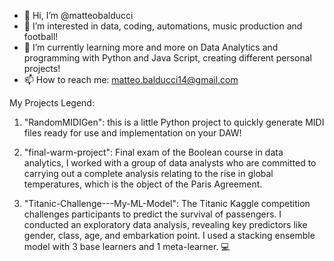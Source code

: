 - 👋 Hi, I’m @matteobalducci
- 👀 I’m interested in data, coding, automations, music production and football!
- 🌱 I’m currently learning more and more on Data Analytics and programming with Python and Java Script, creating different personal projects!
- 📫 How to reach me: matteo.balducci14@gmail.com


My Projects Legend:

1) "RandomMIDIGen": this is a little Python project to quickly generate MIDI files ready for use and implementation on your DAW!
   
2) "final-warm-project": Final exam of the Boolean course in data analytics, I worked with a group of data analysts who are committed to carrying out a complete analysis relating to the rise in global temperatures, which is the object of the Paris Agreement.

3) "Titanic-Challenge---My-ML-Model": The Titanic Kaggle competition challenges participants to predict the survival of passengers. I conducted an exploratory data analysis, revealing key predictors like gender, class, age, and embarkation point. I used a stacking ensemble model with 3 base learners and 1 meta-learner. 💻
<!---
matteobalducci/matteobalducci is a ✨ special ✨ repository because its `README.md` (this file) appears on your GitHub profile.
You can click the Preview link to take a look at your changes.
--->
